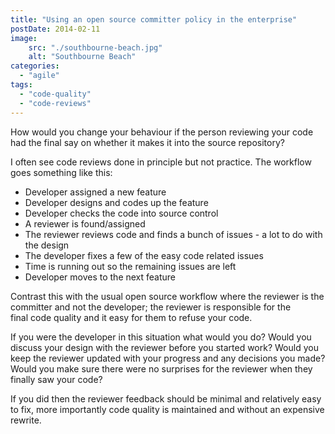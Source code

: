 ```yaml
---
title: "Using an open source committer policy in the enterprise"
postDate: 2014-02-11
image:
    src: "./southbourne-beach.jpg"
    alt: "Southbourne Beach"
categories: 
  - "agile"
tags: 
  - "code-quality"
  - "code-reviews"
---
```


How would you change your behaviour if the person reviewing your code had the final say on whether it makes it into the source repository?

I often see code reviews done in principle but not practice. The workflow goes something like this:

- Developer assigned a new feature
- Developer designs and codes up the feature
- Developer checks the code into source control
- A reviewer is found/assigned
- The reviewer reviews code and finds a bunch of issues - a lot to do with the design
- The developer fixes a few of the easy code related issues
- Time is running out so the remaining issues are left
- Developer moves to the next feature

Contrast this with the usual open source workflow where the reviewer is the committer and not the developer; the reviewer is responsible for the final code quality and it easy for them to refuse your code.

If you were the developer in this situation what would you do? Would you discuss your design with the reviewer before you started work? Would you keep the reviewer updated with your progress and any decisions you made? Would you make sure there were no surprises for the reviewer when they finally saw your code?

If you did then the reviewer feedback should be minimal and relatively easy to fix, more importantly code quality is maintained and without an expensive rewrite.

